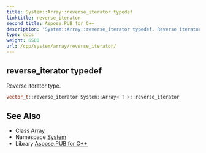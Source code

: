 ```yaml
---
title: System::Array::reverse_iterator typedef
linktitle: reverse_iterator
second_title: Aspose.PUB for C++
description: 'System::Array::reverse_iterator typedef. Reverse iterator type in C++.'
type: docs
weight: 6500
url: /cpp/system/array/reverse_iterator/
---
```

## reverse_iterator typedef


Reverse iterator type.

```cpp
vector_t::reverse_iterator System::Array< T >::reverse_iterator
```

## See Also

* Class [Array](../)
* Namespace [System](../../)
* Library [Aspose.PUB for C++](../../../)
